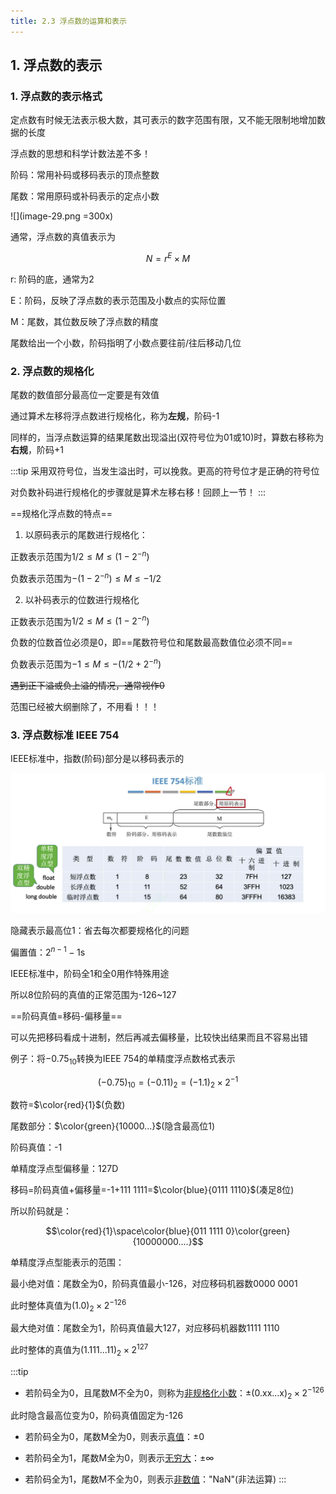 ```yaml
---
title: 2.3 浮点数的运算和表示
---
```


## 1. 浮点数的表示

### 1. 浮点数的表示格式
定点数有时候无法表示极大数，其可表示的数字范围有限，又不能无限制地增加数据的长度

浮点数的思想和科学计数法差不多！

阶码：常用补码或移码表示的顶点整数

尾数：常用原码或补码表示的定点小数

![](image-29.png =300x)

通常，浮点数的真值表示为

$$N=r^E×M$$

r: 阶码的底，通常为2

E：阶码，反映了浮点数的表示范围及小数点的实际位置

M：尾数，其位数反映了浮点数的精度

尾数给出一个小数，阶码指明了小数点要往前/往后移动几位

### 2. 浮点数的规格化

尾数的数值部分最高位一定要是有效值

通过算术左移将浮点数进行规格化，称为**左规**，阶码-1

同样的，当浮点数运算的结果尾数出现溢出(双符号位为01或10)时，算数右移称为**右规**，阶码+1

:::tip
采用双符号位，当发生溢出时，可以挽救。更高的符号位才是正确的符号位

对负数补码进行规格化的步骤就是算术左移右移！回顾上一节！
:::

==规格化浮点数的特点==

1. 以原码表示的尾数进行规格化：

正数表示范围为$1/2\leq M\leq(1-2^{-n})$

负数表示范围为$-(1-2^{-n})\leq M\leq -1/2$

2. 以补码表示的位数进行规格化

正数表示范围为$1/2\leq M\leq(1-2^{-n})$

负数的位数首位必须是0，即==尾数符号位和尾数最高数值位必须不同==

负数表示范围为$-1\leq M\leq -(1/2+2^{-n})$

<s>遇到正下溢或负上溢的情况，通常视作0</s>

范围已经被大纲删除了，不用看！！！

### 3. 浮点数标准 IEEE 754

IEEE标准中，指数(阶码)部分是以移码表示的

![](image-30.png)

隐藏表示最高位1：省去每次都要规格化的问题

偏置值：$2^{n-1}-1$s

IEEE标准中，阶码全1和全0用作特殊用途

所以8位阶码的真值的正常范围为-126\~127

==阶码真值=移码-偏移量==

可以先把移码看成十进制，然后再减去偏移量，比较快出结果而且不容易出错

例子：将$-0.75_{10}$转换为IEEE 754的单精度浮点数格式表示

$$(-0.75)_{10}=(-0.11)_2=(-1.1)_2×2^{-1}$$

数符=$\color{red}{1}$(负数)

尾数部分：$\color{green}{10000...}$(隐含最高位1)

阶码真值：-1

单精度浮点型偏移量：127D

移码=阶码真值+偏移量=-1+111 1111=$\color{blue}{0111 1110}$(凑足8位)

所以阶码就是：

$$\color{red}{1}\space\color{blue}{011 1111 0}\color{green}{10000000....}$$

单精度浮点型能表示的范围：

最小绝对值：尾数全为0，阶码真值最小-126，对应移码机器数0000 0001

此时整体真值为$(1.0)_2×2^{-126}$

最大绝对值：尾数全为1，阶码真值最大127，对应移码机器数1111 1110

此时整体的真值为$(1.111...11)_2×2^{127}$

:::tip
+ 若阶码全为0，且尾数M不全为0，则称为<u>非规格化小数</u>：$\pm(0.\text{xx...x})_2×2^{-126}$

此时隐含最高位变为0，阶码真值固定为-126

+ 若阶码全为0，尾数M全为0，则表示<u>真值</u>：$\pm 0$

+ 若阶码全为1，尾数M全为0，则表示<u>无穷大</u>：$\pm\infty$

+ 若阶码全为1，尾数M不全为0，则表示<u>非数值</u>："NaN"(非法运算)
:::















